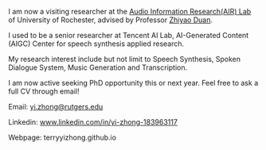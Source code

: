I am now a visiting researcher at the [Audio Information Research(AIR) Lab](https://labsites.rochester.edu/air/) of University of Rochester, advised by Professor [Zhiyao Duan](https://hajim.rochester.edu/ece/sites/zduan/).

I used to be a senior researcher at Tencent AI Lab, AI-Generated Content (AIGC) Center for speech synthesis applied research.

My research interest include but not limit to Speech Synthesis, Spoken Dialogue System,  Music Generation and Transcription.

I am now active seeking PhD opportunity this or next year. Feel free to ask a full CV through email!

Email: yi.zhong@rutgers.edu

Linkedin: www.linkedin.com/in/yi-zhong-183963117

Webpage: terryyizhong.github.io
